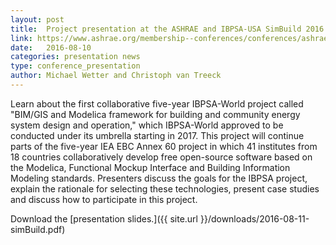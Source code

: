 ```yaml
---
layout: post
title:  Project presentation at the ASHRAE and IBPSA-USA SimBuild 2016
link: https://www.ashrae.org/membership--conferences/conferences/ashrae-conferences/ashrae-and-ibpsa-usa-simbuild-2016-building-performance-modeling-conference#tech
date:   2016-08-10
categories: presentation news
type: conference_presentation
author: Michael Wetter and Christoph van Treeck
---
```


Learn about the first collaborative five-year IBPSA-World project called "BIM/GIS and Modelica framework for building and community energy system design and operation," which IBPSA-World approved to be conducted under its umbrella starting in 2017. This project will continue parts of the five-year IEA EBC Annex 60 project in which 41 institutes from 18 countries collaboratively develop free open-source software based on the Modelica, Functional Mockup Interface and Building Information Modeling standards. Presenters discuss the goals for the IBPSA project, explain the rationale for selecting these technologies, present case studies and discuss how to participate in this project.

Download the [presentation slides.]({{ site.url }}/downloads/2016-08-11-simBuild.pdf) 
